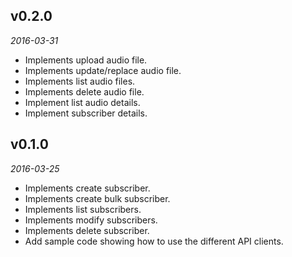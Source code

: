 ## v0.2.0
_2016-03-31_

* Implements upload audio file.
* Implements update/replace audio file.
* Implements list audio files.
* Implements delete audio file.
* Implement list audio details.
* Implement subscriber details.

## v0.1.0
_2016-03-25_

* Implements create subscriber.
* Implements create bulk subscriber.
* Implements list subscribers.
* Implements modify subscribers.
* Implements delete subscriber.
* Add sample code showing how to use the different API clients.